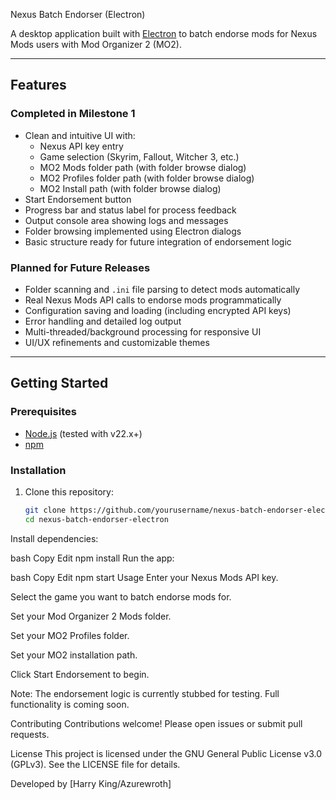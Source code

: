  Nexus Batch Endorser (Electron)

A desktop application built with [Electron](https://www.electronjs.org/) to batch endorse mods for Nexus Mods users with Mod Organizer 2 (MO2).

---

## Features

### Completed in Milestone 1

- Clean and intuitive UI with:
  - Nexus API key entry
  - Game selection (Skyrim, Fallout, Witcher 3, etc.)
  - MO2 Mods folder path (with folder browse dialog)
  - MO2 Profiles folder path (with folder browse dialog)
  - MO2 Install path (with folder browse dialog)
- Start Endorsement button
- Progress bar and status label for process feedback
- Output console area showing logs and messages
- Folder browsing implemented using Electron dialogs
- Basic structure ready for future integration of endorsement logic

### Planned for Future Releases

- Folder scanning and `.ini` file parsing to detect mods automatically
- Real Nexus Mods API calls to endorse mods programmatically
- Configuration saving and loading (including encrypted API keys)
- Error handling and detailed log output
- Multi-threaded/background processing for responsive UI
- UI/UX refinements and customizable themes

---

## Getting Started

### Prerequisites

- [Node.js](https://nodejs.org/) (tested with v22.x+)
- [npm](https://www.npmjs.com/)

### Installation

1. Clone this repository:

   ```bash
   git clone https://github.com/yourusername/nexus-batch-endorser-electron.git
   cd nexus-batch-endorser-electron
Install dependencies:

bash
Copy
Edit
npm install
Run the app:

bash
Copy
Edit
npm start
Usage
Enter your Nexus Mods API key.

Select the game you want to batch endorse mods for.

Set your Mod Organizer 2 Mods folder.

Set your MO2 Profiles folder.

Set your MO2 installation path.

Click Start Endorsement to begin.

Note: The endorsement logic is currently stubbed for testing. Full functionality is coming soon.

Contributing
Contributions welcome! Please open issues or submit pull requests.

License
This project is licensed under the GNU General Public License v3.0 (GPLv3).
See the LICENSE file for details.

Developed by [Harry King/Azurewroth]